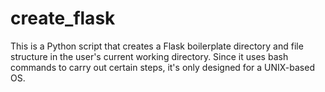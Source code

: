 # create_flask
This is a Python script that creates a Flask boilerplate directory and file structure in the user's current working directory. Since it uses bash commands to carry out certain steps, it's only designed for a UNIX-based OS.
